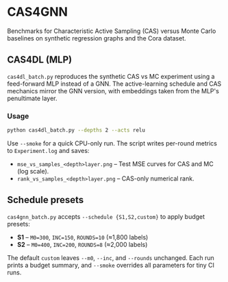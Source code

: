 # CAS4GNN

Benchmarks for Characteristic Active Sampling (CAS) versus Monte Carlo baselines on synthetic regression graphs and the Cora dataset.

## CAS4DL (MLP)

`cas4dl_batch.py` reproduces the synthetic CAS vs MC experiment using a feed-forward MLP instead of a GNN. The active-learning schedule and CAS mechanics mirror the GNN version, with embeddings taken from the MLP's penultimate layer.

### Usage

```bash
python cas4dl_batch.py --depths 2 --acts relu
```

Use `--smoke` for a quick CPU-only run. The script writes per-round metrics to `Experiment.log` and saves:

- `mse_vs_samples_<depth>layer.png` – Test MSE curves for CAS and MC (log scale).
- `rank_vs_samples_<depth>layer.png` – CAS-only numerical rank.

## Schedule presets

`cas4gnn_batch.py` accepts `--schedule {S1,S2,custom}` to apply budget presets:

- **S1** – `M0=300`, `INC=150`, `ROUNDS=10` (≈1,800 labels)
- **S2** – `M0=400`, `INC=200`, `ROUNDS=8` (≈2,000 labels)

The default `custom` leaves `--m0`, `--inc`, and `--rounds` unchanged. Each run prints a budget summary, and `--smoke` overrides all parameters for tiny CI runs.
